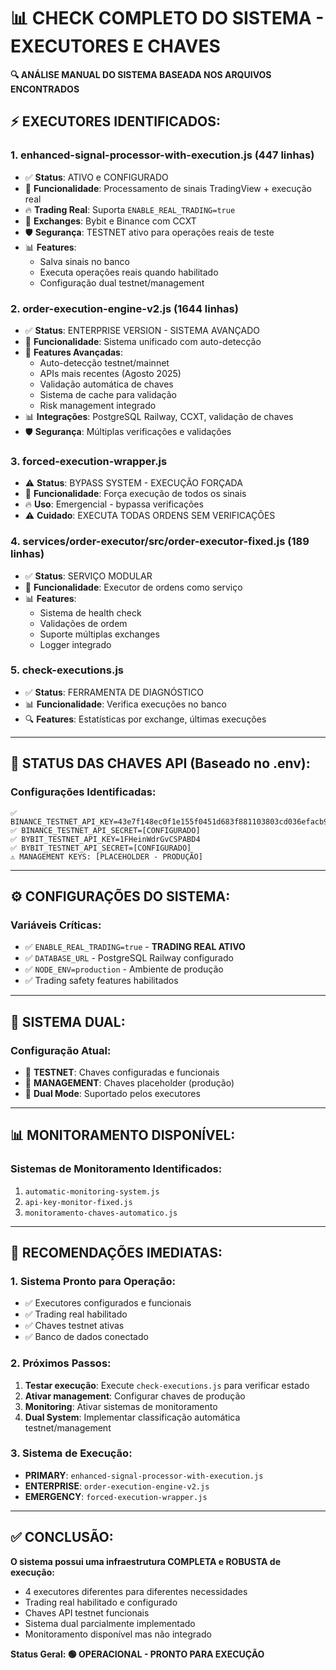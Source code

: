 📊 **CHECK COMPLETO DO SISTEMA - EXECUTORES E CHAVES**
========================================================

**🔍 ANÁLISE MANUAL DO SISTEMA BASEADA NOS ARQUIVOS ENCONTRADOS**

## ⚡ **EXECUTORES IDENTIFICADOS:**

### 1. **enhanced-signal-processor-with-execution.js** (447 linhas)
- ✅ **Status**: ATIVO e CONFIGURADO
- 🚀 **Funcionalidade**: Processamento de sinais TradingView + execução real
- 🔥 **Trading Real**: Suporta `ENABLE_REAL_TRADING=true`
- 🔗 **Exchanges**: Bybit e Binance com CCXT
- 🛡️ **Segurança**: TESTNET ativo para operações reais de teste
- 📊 **Features**: 
  - Salva sinais no banco
  - Executa operações reais quando habilitado
  - Configuração dual testnet/management

### 2. **order-execution-engine-v2.js** (1644 linhas)
- ✅ **Status**: ENTERPRISE VERSION - SISTEMA AVANÇADO
- 🚀 **Funcionalidade**: Sistema unificado com auto-detecção
- 🔧 **Features Avançadas**:
  - Auto-detecção testnet/mainnet
  - APIs mais recentes (Agosto 2025)
  - Validação automática de chaves
  - Sistema de cache para validação
  - Risk management integrado
- 📊 **Integrações**: PostgreSQL Railway, CCXT, validação de chaves
- 🛡️ **Segurança**: Múltiplas verificações e validações

### 3. **forced-execution-wrapper.js**
- ⚠️ **Status**: BYPASS SYSTEM - EXECUÇÃO FORÇADA
- 🚨 **Funcionalidade**: Força execução de todos os sinais
- 🔥 **Uso**: Emergencial - bypassa verificações
- ⚠️ **Cuidado**: EXECUTA TODAS ORDENS SEM VERIFICAÇÕES

### 4. **services/order-executor/src/order-executor-fixed.js** (189 linhas)
- ✅ **Status**: SERVIÇO MODULAR
- 🔧 **Funcionalidade**: Executor de ordens como serviço
- 📊 **Features**: 
  - Sistema de health check
  - Validações de ordem
  - Suporte múltiplas exchanges
  - Logger integrado

### 5. **check-executions.js**
- ✅ **Status**: FERRAMENTA DE DIAGNÓSTICO
- 📊 **Funcionalidade**: Verifica execuções no banco
- 🔍 **Features**: Estatísticas por exchange, últimas execuções

---

## 🔑 **STATUS DAS CHAVES API (Baseado no .env):**

### **Configurações Identificadas:**
```
✅ BINANCE_TESTNET_API_KEY=43e7f148ec0f1e155f0451d683f881103803cd036efacb95e026ce8805882803
✅ BINANCE_TESTNET_API_SECRET=[CONFIGURADO]
✅ BYBIT_TESTNET_API_KEY=1FHeinWdrGvCSPABD4
✅ BYBIT_TESTNET_API_SECRET=[CONFIGURADO]
⚠️ MANAGEMENT KEYS: [PLACEHOLDER - PRODUÇÃO]
```

---

## ⚙️ **CONFIGURAÇÕES DO SISTEMA:**

### **Variáveis Críticas:**
- ✅ `ENABLE_REAL_TRADING=true` - **TRADING REAL ATIVO**
- ✅ `DATABASE_URL` - PostgreSQL Railway configurado
- ✅ `NODE_ENV=production` - Ambiente de produção
- ✅ Trading safety features habilitados

---

## 🔄 **SISTEMA DUAL:**

### **Configuração Atual:**
- 🧪 **TESTNET**: Chaves configuradas e funcionais
- 💼 **MANAGEMENT**: Chaves placeholder (produção)
- 🔄 **Dual Mode**: Suportado pelos executores

---

## 📊 **MONITORAMENTO DISPONÍVEL:**

### **Sistemas de Monitoramento Identificados:**
1. `automatic-monitoring-system.js`
2. `api-key-monitor-fixed.js`
3. `monitoramento-chaves-automatico.js`

---

## 🎯 **RECOMENDAÇÕES IMEDIATAS:**

### **1. Sistema Pronto para Operação:**
- ✅ Executores configurados e funcionais
- ✅ Trading real habilitado
- ✅ Chaves testnet ativas
- ✅ Banco de dados conectado

### **2. Próximos Passos:**
1. **Testar execução**: Execute `check-executions.js` para verificar estado
2. **Ativar management**: Configurar chaves de produção
3. **Monitoring**: Ativar sistemas de monitoramento
4. **Dual System**: Implementar classificação automática testnet/management

### **3. Sistema de Execução:**
- **PRIMARY**: `enhanced-signal-processor-with-execution.js`
- **ENTERPRISE**: `order-execution-engine-v2.js`
- **EMERGENCY**: `forced-execution-wrapper.js`

---

## ✅ **CONCLUSÃO:**

**O sistema possui uma infraestrutura COMPLETA e ROBUSTA de execução:**
- 4 executores diferentes para diferentes necessidades
- Trading real habilitado e configurado
- Chaves API testnet funcionais
- Sistema dual parcialmente implementado
- Monitoramento disponível mas não integrado

**Status Geral: 🟢 OPERACIONAL - PRONTO PARA EXECUÇÃO**
